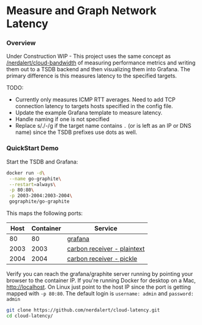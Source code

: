 # Measure and Graph Network Latency

### Overview

Under Construction WIP - This project uses the same concept as [/nerdalert/cloud-bandwidth](https://github.com/nerdalert/cloud-bandwidth) of measuring performance metrics and writing them out to a TSDB backend and then visualizing them into Grafana. The primary difference is this measures latency to the specified targets.

TODO:
- Currently only measures ICMP RTT averages. Need to add TCP connection latency to targets hosts specified in the config file.
- Update the example Grafana template to measure latency.
- Handle naming if one is not specified
- Replace s/./-/g if the target name contains `.` (or is left as an IP or DNS name) since the TSDB prefixes use dots as well.

### QuickStart Demo

Start the TSDB and Grafana:

```sh
docker run -d\
 --name go-graphite\
 --restart=always\
 -p 80:80\
 -p 2003-2004:2003-2004\
 gographite/go-graphite
```

This maps the following ports:

Host | Container | Service
---- | --------- | -------------------------------------------------------------------------------------------------------------------
  80 |        80 | [grafana](http://docs.grafana.org/)
2003 |      2003 | [carbon receiver - plaintext](http://graphite.readthedocs.io/en/latest/feeding-carbon.html#the-plaintext-protocol)
2004 |      2004 | [carbon receiver - pickle](http://graphite.readthedocs.io/en/latest/feeding-carbon.html#the-pickle-protocol)

Verify you can reach the grafana/graphite server running by pointing your browser to the container IP. If you're running Docker for desktop on a Mac, [http://localhost](http://localhost). On Linux just point to the host IP since the port is getting mapped with `-p 80:80`. The default login is `username: admin` and `password: admin`

```sh
git clone https://github.com/nerdalert/cloud-latency.git
cd cloud-latency/
```
